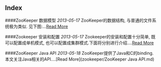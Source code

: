 Index
-----

####ZooKeeper  数据模型
*2013-05-17*
ZooKeeper的数据结构, 与普通的文件系统极为类似. 见下图:...[Read More](zookeeper/ZooKeeper--数据模型.md)

####Zookeeper  安装和配置
*2013-05-17*
Zookeeper的安装和配置十分简单, 既可以配置成单机模式, 也可以配置成集群模式.下面将分别进行介绍....[Read More](zookeeper/Zookeeper--安装和配置.md)

####ZooKeeper Java API
*2013-05-18*
ZooKeeper提供了Java和C的binding. 本文关注Java相关的API....[Read More](zookeeper/ZooKeeper Java API.md)

